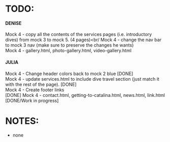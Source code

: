 TODO:
===
#### DENISE
Mock 4 - copy all the contents of the services pages (i.e. introductory dives) from mock 3 to mock 5. (4 pages)<br/
Mock 4 - change the nav bar to mock 3 nav (make sure to preserve the changes he wants) <br/>
Mock 4 - gallery.html, photo-gallery.html, video-gallery.html<br/>

#### JULIA
Mock 4 - Change header colors back to mock 2 blue [DONE] <br/>
Mock 4 - update services.html to include dive travel section (just match it with the rest of the page). [DONE] <br/>
Mock 4 - Create footer links <br/> [DONE]
Mock 4 - contact.html, getting-to-catalina.html, news.html, link.html<br/> [DONE/Work in progress]

NOTES:
===
+ none
